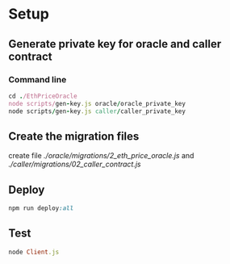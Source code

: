 # Setup

## Generate private key for oracle and caller contract

### Command line

```ruby
cd ./EthPriceOracle
node scripts/gen-key.js oracle/oracle_private_key 
node scripts/gen-key.js caller/caller_private_key
```

## Create the migration files
create file *./oracle/migrations/2_eth_price_oracle.js* and *./caller/migrations/02_caller_contract.js*

## Deploy

```ruby
npm run deploy:all 
```

## Test

```ruby
node Client.js
```
